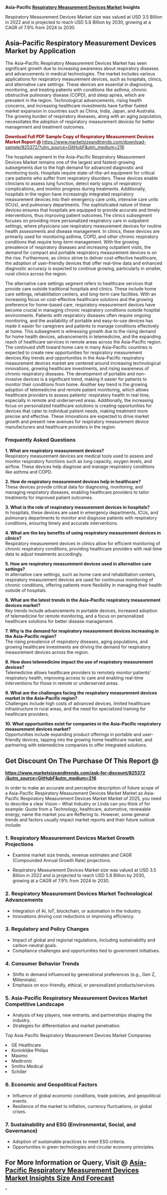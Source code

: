 <p><strong>Asia-Pacific&nbsp;<a href=""https://www.marketsizeandtrends.com/download-sample/825372/&amp;utm_source=GitHubF&amp;utm_medium=216"">Respiratory Measurement Devices Market</a> Insights</strong></p><p>Respiratory Measurement Devices Market size was valued at USD 3.5 Billion in 2022 and is projected to reach USD 5.8 Billion by 2030, growing at a CAGR of 7.9% from 2024 to 2030.</p><p><h2>Asia–Pacific Respiratory Measurement Devices Market by Application</h2><p>The Asia–Pacific Respiratory Measurement Devices Market has seen significant growth due to increasing awareness about respiratory diseases and advancements in medical technologies. The market includes various applications for respiratory measurement devices, such as hospitals, clinics, and alternative care settings. These devices are essential in diagnosing, monitoring, and treating patients with conditions like asthma, chronic obstructive pulmonary disease (COPD), and sleep apnea, which are prevalent in the region. Technological advancements, rising health concerns, and increasing healthcare investments have further fueled market expansion in countries such as China, India, Japan, and Australia. The growing burden of respiratory diseases, along with an aging population, necessitates the adoption of respiratory measurement devices for better management and treatment outcomes.<p><strong><span style="color: #800000;">Download Full PDF Sample Copy of Respiratory Measurement Devices Market Report @</span>&nbsp;</strong><a href="https://www.marketsizeandtrends.com/download-sample/825372/?utm_source=GitHubF&amp;utm_medium=216" target="_blank">https://www.marketsizeandtrends.com/download-sample/825372/?utm_source=GitHubF&amp;utm_medium=216</a></p>The hospitals segment in the Asia–Pacific Respiratory Measurement Devices Market remains one of the largest and fastest-growing subsegments due to the high demand for advanced diagnostic and monitoring tools. Hospitals require state-of-the-art equipment for critical care patients who suffer from respiratory disorders. These devices enable clinicians to assess lung function, detect early signs of respiratory complications, and monitor progress during treatments. Additionally, hospitals in the region have increasingly integrated respiratory measurement devices into their emergency care units, intensive care units (ICUs), and pulmonary departments. The sophisticated nature of these devices ensures that hospitals are equipped to provide accurate and timely interventions, thus improving patient outcomes.The clinics subsegment focuses on providing more personalized respiratory care in outpatient settings, where physicians use respiratory measurement devices for routine health assessments and disease management. In clinics, these devices are primarily used for monitoring asthma, COPD, and other chronic respiratory conditions that require long-term management. With the growing prevalence of respiratory diseases and increasing outpatient visits, the demand for compact and portable respiratory measurement devices is on the rise. Furthermore, as clinics strive to deliver cost-effective healthcare, the adoption of user-friendly devices that offer real-time data and enhanced diagnostic accuracy is expected to continue growing, particularly in smaller, rural clinics across the region.<p>The alternative care settings segment refers to healthcare services that provide care outside traditional hospitals and clinics. These include home care settings, rehabilitation centers, and long-term care facilities. With an increasing focus on cost-effective healthcare solutions and the growing preference for home-based care, respiratory measurement devices have become crucial in managing chronic respiratory conditions outside hospital environments. Patients with respiratory diseases often require ongoing monitoring, and the availability of portable and easy-to-use devices has made it easier for caregivers and patients to manage conditions effectively at home. This subsegment is witnessing growth due to the rising demand for home health devices, advancements in telemedicine, and the expanding reach of healthcare services in remote areas across the Asia–Pacific region. The continued shift toward home care in many Asia–Pacific countries is expected to create new opportunities for respiratory measurement devices.Key trends and opportunities in the Asia–Pacific respiratory measurement devices market are centered around increasing technological innovations, growing healthcare investments, and rising awareness of chronic respiratory diseases. The development of portable and non-invasive devices is a significant trend, making it easier for patients to monitor their conditions from home. Another key trend is the growing adoption of telemedicine and remote patient monitoring, which allows healthcare providers to assess patients’ respiratory health in real time, especially in remote and underserved areas. Additionally, the increasing focus on personalized healthcare solutions is creating opportunities for devices that cater to individual patient needs, making treatment more precise and effective. These innovations are expected to drive market growth and present new avenues for respiratory measurement device manufacturers and healthcare providers in the region.<h3>Frequently Asked Questions</h3><p><strong>1. What are respiratory measurement devices?</strong><br>Respiratory measurement devices are medical tools used to assess and monitor respiratory functions such as lung capacity, oxygen levels, and airflow. These devices help diagnose and manage respiratory conditions like asthma and COPD.</p><p><strong>2. How do respiratory measurement devices help in healthcare?</strong><br>These devices provide critical data for diagnosing, monitoring, and managing respiratory diseases, enabling healthcare providers to tailor treatments for improved patient outcomes.</p><p><strong>3. What is the role of respiratory measurement devices in hospitals?</strong><br>In hospitals, these devices are used in emergency departments, ICUs, and pulmonary departments to monitor and diagnose patients with respiratory conditions, ensuring timely and accurate interventions.</p><p><strong>4. What are the key benefits of using respiratory measurement devices in clinics?</strong><br>Respiratory measurement devices in clinics allow for efficient monitoring of chronic respiratory conditions, providing healthcare providers with real-time data to adjust treatments accordingly.</p><p><strong>5. How are respiratory measurement devices used in alternative care settings?</strong><br>In alternative care settings, such as home care and rehabilitation centers, respiratory measurement devices are used for continuous monitoring of chronic conditions, offering patients more flexibility in managing their health outside of hospitals.</p><p><strong>6. What are the latest trends in the Asia–Pacific respiratory measurement devices market?</strong><br>Key trends include advancements in portable devices, increased adoption of telemedicine for remote monitoring, and a focus on personalized healthcare solutions for better disease management.</p><p><strong>7. Why is the demand for respiratory measurement devices increasing in the Asia–Pacific region?</strong><br>The rising prevalence of respiratory diseases, aging populations, and growing healthcare investments are driving the demand for respiratory measurement devices across the region.</p><p><strong>8. How does telemedicine impact the use of respiratory measurement devices?</strong><br>Telemedicine allows healthcare providers to remotely monitor patients’ respiratory health, improving access to care and enabling real-time interventions for those in remote or underserved areas.</p><p><strong>9. What are the challenges facing the respiratory measurement devices market in the Asia–Pacific region?</strong><br>Challenges include high costs of advanced devices, limited healthcare infrastructure in rural areas, and the need for specialized training for healthcare providers.</p><p><strong>10. What opportunities exist for companies in the Asia–Pacific respiratory measurement devices market?</strong><br>Opportunities include expanding product offerings in portable and user-friendly devices, tapping into the growing home healthcare market, and partnering with telemedicine companies to offer integrated solutions.</p></p><h2><strong>Get Discount On The Purchase Of This Report @&nbsp;</strong></h2><p><strong><a href=""https://www.marketsizeandtrends.com/ask-for-discount/825372/&amp;utm_source=GitHubF&amp;utm_medium=216"" target=""_blank"">https://www.marketsizeandtrends.com/ask-for-discount/825372<br />/&amp;utm_source=GitHubF&amp;utm_medium=216</a></strong></p><p>In order to make an accurate and perceptive description of future scope of a Asia-Pacific&nbsp;Respiratory Measurement Devices Market Market as Asia-Pacific&nbsp;Respiratory Measurement Devices Market Market of 2025, you need to describe a clear Vision &ndash; What Industry or Linda can you think of for example: Quote from a Technology, healthcare, automotive, renewable energy, name the market you are Reffering to. However, some general trends and factors usually impact market reports and their future outlook include:</p><h3>1.&nbsp;<strong>Respiratory Measurement Devices Market Growth Projections</strong></h3><ul><li>Examine market size trends, revenue estimates and CAGR (Compounded Annual Growth Rate) projections.</li><li><p>Respiratory Measurement Devices Market size was valued at USD 3.5 Billion in 2022 and is projected to reach USD 5.8 Billion by 2030, growing at a CAGR of 7.9% from 2024 to 2030.</p></li></ul><h3>2.&nbsp;<strong>Respiratory Measurement Devices Market Technological Advancements</strong></h3><ul><li>Integration of AI, IoT, blockchain, or automation in the industry.</li><li>Innovations driving cost reductions or improving efficiency.</li></ul><h3>3.&nbsp;<strong>Regulatory and Policy Changes</strong></h3><ul><li>Impact of global and regional regulations, including sustainability and carbon-neutral goals.</li><li>Compliance challenges and opportunities tied to government initiatives.</li></ul><h3>4.&nbsp;<strong>Consumer Behavior Trends</strong></h3><ul><li>Shifts in demand influenced by generational preferences (e.g., Gen Z, Millennials).</li><li>Emphasis on eco-friendly, ethical, or personalized products/services.</li></ul><h3>5.&nbsp;<strong>Asia-Pacific Respiratory Measurement Devices Market Competitive Landscape</strong></h3><ul><li>Analysis of key players, new entrants, and partnerships shaping the industry.</li><li>Strategies for differentiation and market penetration.</li></ul><p data-pm-slice=""1 1 []"">Top Asia-Pacific Respiratory Measurement Devices Market Companies</p><div data-test-id=""""><p><li>GE Healthcare</li><li> Koninklijke Philips</li><li> Masimo</li><li> Medtronic</li><li> Smiths Medical</li><li> Schiller</li></p></div><h3>6.&nbsp;<strong>Economic and Geopolitical Factors</strong></h3><ul><li>Influence of global economic conditions, trade policies, and geopolitical events.</li><li>Resilience of the market to inflation, currency fluctuations, or global crises.</li></ul><h3>7.&nbsp;<strong>Sustainability and ESG (Environmental, Social, and Governance)</strong></h3><ul><li>Adoption of sustainable practices to meet ESG criteria.</li><li>Opportunities in green technologies and circular economy principles.</li></ul><h2><strong>For More Information or Query, Visit @&nbsp;</strong><a href=""https://www.verifiedmarketreports.com/product/respiratory-measurement-devices-market/"" target=""_blank"">Asia-Pacific Respiratory Measurement Devices Market Insights Size And Forecast</a></h2>"
